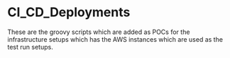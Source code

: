# CI_CD_Deployments
These are the groovy scripts which are added as POCs for the infrastructure setups which has the AWS instances which are used as the test run setups.
